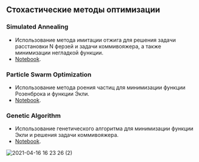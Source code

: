 
## Стохастические методы оптимизации

### Simulated Annealing
- Использование метода имитации отжига для решения задачи расстановки N ферзей и задачи коммивояжера, а также минимизации негладкой функции.
- [Notebook](./Simulated_Annealing/Simulated_Annealing.ipynb/). 

### Particle Swarm Optimization
- Использование метода роения частиц для минимизации функции Розенброка и функции Экли.
- [Notebook](./Particle_Swarm_Optimization/Particle_Swarm_Optimization.ipynb/). 

### Genetic Algorithm
- Использование генетического алгоритма для минимизации функции Экли и решения задачи коммивояжера.
- [Notebook](./Genetic_Algorithm/Genetic_Algorithm.ipynb/). 

![2021-04-16 16 23 26 (2)](https://user-images.githubusercontent.com/42534632/115032052-8c0dcc00-9ed1-11eb-899e-9d0c19118ed9.gif)

